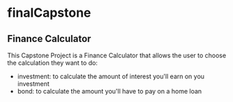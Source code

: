 # finalCapstone
## Finance Calculator
This Capstone Project is a Finance Calculator that allows the user to choose the calculation they want to do:
- investment: to calculate the amount of interest you'll earn on you investment
- bond: to calculate the amount you'll have to pay on a home loan
